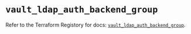 # `vault_ldap_auth_backend_group`

Refer to the Terraform Registory for docs: [`vault_ldap_auth_backend_group`](https://registry.terraform.io/providers/hashicorp/vault/3.16.0/docs/resources/ldap_auth_backend_group).
